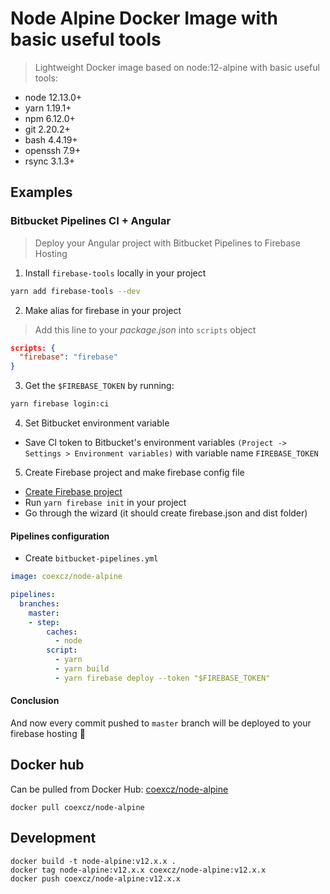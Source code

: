# Node Alpine Docker Image with basic useful tools

> Lightweight Docker image based on node:12-alpine with basic useful tools:

- node 12.13.0+
- yarn 1.19.1+
- npm 6.12.0+
- git 2.20.2+
- bash 4.4.19+
- openssh 7.9+
- rsync 3.1.3+

## Examples

### Bitbucket Pipelines CI + Angular

> Deploy your Angular project with Bitbucket Pipelines to Firebase Hosting

1. Install `firebase-tools` locally in your project

```bash
yarn add firebase-tools --dev
```

2. Make alias for firebase in your project

> Add this line to your _package.json_ into `scripts` object
```json
scripts: {
  "firebase": "firebase"
}
```

3. Get the `$FIREBASE_TOKEN` by running:

```bash
yarn firebase login:ci
```

4. Set Bitbucket environment variable

- Save CI token to Bitbucket's environment variables `(Project -> Settings > Environment variables)` with variable name `FIREBASE_TOKEN`

5. Create Firebase project and make firebase config file

- [Create Firebase project](https://console.firebase.google.com/)
- Run `yarn firebase init` in your project
- Go through the wizard (it should create firebase.json and dist folder)

#### Pipelines configuration

- Create `bitbucket-pipelines.yml`

```yml
image: coexcz/node-alpine

pipelines:
  branches:
    master:
    - step:
        caches:
          - node
        script:
          - yarn
          - yarn build
          - yarn firebase deploy --token "$FIREBASE_TOKEN"
```

#### Conclusion

And now every commit pushed to `master` branch will be deployed to your firebase hosting 🎉

## Docker hub

Can be pulled from Docker Hub: [coexcz/node-alpine](https://hub.docker.com/repository/docker/coexcz/node-alpine)

```docker
docker pull coexcz/node-alpine
```

## Development
```docker
docker build -t node-alpine:v12.x.x .
docker tag node-alpine:v12.x.x coexcz/node-alpine:v12.x.x
docker push coexcz/node-alpine:v12.x.x
```